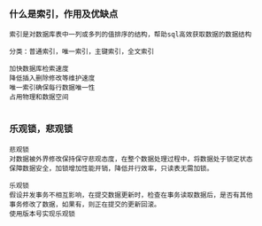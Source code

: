 ### 什么是索引，作用及优缺点
```text
索引是对数据库表中一列或多列的值排序的结构，帮助sql高效获取数据的数据结构

分类：普通索引，唯一索引，主键索引，全文索引

加快数据库检索速度
降低插入删除修改等维护速度
唯一索引确保每行数据唯一性
占用物理和数据空间


```
### 乐观锁，悲观锁
```text
悲观锁
对数据被外界修改保持保守悲观态度，在整个数据处理过程中，将数据处于锁定状态
保障数据安全，加锁增加性能开销，降低并行效率，只读表无需加锁。

乐观锁
假设并发事务不相互影响，在提交数据更新时，检查在事务读取数据后，是否有其他
事务修改了数据，如果有，则正在提交的更新回滚。
使用版本号实现乐观锁
```
